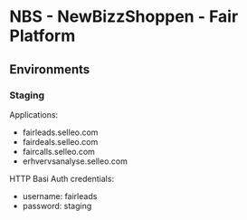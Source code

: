 NBS - NewBizzShoppen - Fair Platform
====================================

## Environments

### Staging

Applications:

- fairleads.selleo.com
- fairdeals.selleo.com
- faircalls.selleo.com
- erhvervsanalyse.selleo.com

HTTP Basi Auth credentials:

- username: fairleads
- password: staging
